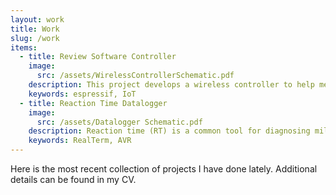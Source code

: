 ```yaml
---
layout: work
title: Work
slug: /work
items:
  - title: Review Software Controller
    image:
      src: /assets/WirelessControllerSchematic.pdf
    description: This project develops a wireless controller to help medical students navigate Anki flashcards during their preclinical training and USMLE preparation. With the rapid growth of medical knowledge and the heavy reliance on spaced-repetition tools like Anki, what’s better than yearning for flashcards even when away from your computer? Inspired by compact devices such as the 8bitdo Zero 2, the project examines ECE topics in power regulation, RF communication, and hardware design. See <a href="https://github.com/huangfrederick/Anki-Remote-Controller"> here</a> for schematics and source code.
    keywords: espressif, IoT
  - title: Reaction Time Datalogger
    image:
      src: /assets/Datalogger Schematic.pdf
    description: Reaction time (RT) is a common tool for diagnosing mild traumatic brain injury (mTBI), assessed with visual stimuli on a screen and responses via mouse or keyboard. While <a href = "https://www.sciencedirect.com/science/article/abs/pii/S0160289613000470">past studies</a> reported declining human RTs over the last 150 years, recent publications suggest these findings may be confounded by <a href = "https://www.frontiersin.org/journals/human-neuroscience/articles/10.3389/fnhum.2020.509091/full?utm_source=Email_to_authors_&utm_medium=Email&utm_content=T1_11.5e1_author&utm_campaign=Email_publication&field=&journalName=Frontiers_in_Human_Neuroscience&id=509091#B75">operating system–level latencies</a> meant for user precision. Here, dedicated hardware for measuring reaction time to minimize such errors was developed. Schematics, source code, and a writing sample can be found <a href="https://github.com/huangfrederick/Reaction-Time-Datalogger">here</a>.
    keywords: RealTerm, AVR
---
```


Here is the most recent collection of projects I have done lately. Additional details can be found in my CV.
<br />
<br />
